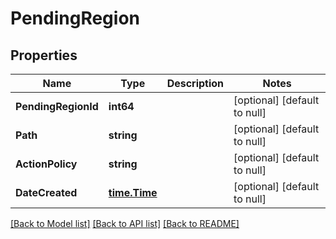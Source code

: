# PendingRegion

## Properties
Name | Type | Description | Notes
------------ | ------------- | ------------- | -------------
**PendingRegionId** | **int64** |  | [optional] [default to null]
**Path** | **string** |  | [optional] [default to null]
**ActionPolicy** | **string** |  | [optional] [default to null]
**DateCreated** | [**time.Time**](time.Time.md) |  | [optional] [default to null]

[[Back to Model list]](../README.md#documentation-for-models) [[Back to API list]](../README.md#documentation-for-api-endpoints) [[Back to README]](../README.md)

